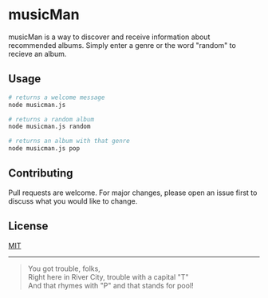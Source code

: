 # musicMan

musicMan is a way to discover and receive information about recommended albums. Simply enter a genre or the word "random" to recieve an album.

## Usage

```bash
# returns a welcome message
node musicman.js

# returns a random album
node musicman.js random

# returns an album with that genre
node musicman.js pop
```

## Contributing

Pull requests are welcome. For major changes, please open an issue first to discuss what you would like to change.

## License

[MIT](https://choosealicense.com/licenses/mit/)

---

> You got trouble, folks,\
> Right here in River City, trouble with a capital "T"\
> And that rhymes with "P" and that stands for pool!